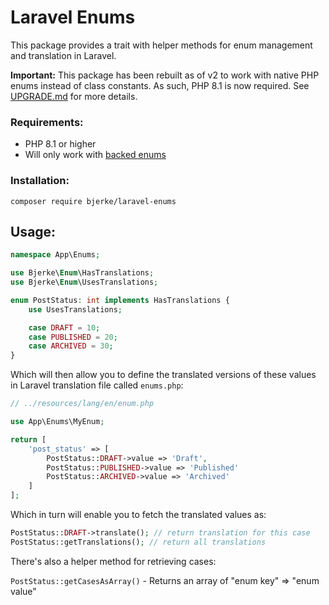 # Laravel Enums

This package provides a trait with helper methods for enum management and translation in Laravel.

__Important:__ This package has been rebuilt as of v2 to work with native PHP enums instead of class constants. As such, PHP 8.1 is now required. See [UPGRADE.md](UPGRADE.md) for more details.

### Requirements:

* PHP 8.1 or higher
* Will only work with [backed enums](https://www.php.net/manual/en/language.enumerations.backed.php)

### Installation:

```shell script
composer require bjerke/laravel-enums
```

## Usage:

```php
namespace App\Enums;

use Bjerke\Enum\HasTranslations;
use Bjerke\Enum\UsesTranslations;

enum PostStatus: int implements HasTranslations {
    use UsesTranslations;

    case DRAFT = 10;
    case PUBLISHED = 20;
    case ARCHIVED = 30;
}
```

Which will then allow you to define the translated versions of these values in Laravel translation file called `enums.php`:

```php
// ../resources/lang/en/enum.php

use App\Enums\MyEnum;

return [
    'post_status' => [
        PostStatus::DRAFT->value => 'Draft',
        PostStatus::PUBLISHED->value => 'Published'
        PostStatus::ARCHIVED->value => 'Archived'
    ]
];
```

Which in turn will enable you to fetch the translated values as:
```php
PostStatus::DRAFT->translate(); // return translation for this case
PostStatus::getTranslations(); // return all translations
```

There's also a helper method for retrieving cases:

`PostStatus::getCasesAsArray()` - Returns an array of "enum key" => "enum value"
